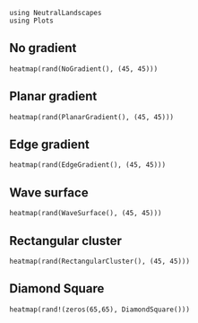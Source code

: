 ```@example gallery
using NeutralLandscapes
using Plots
```

## No gradient

```@example gallery
heatmap(rand(NoGradient(), (45, 45)))
```

## Planar gradient

```@example gallery
heatmap(rand(PlanarGradient(), (45, 45)))
```

## Edge gradient

```@example gallery
heatmap(rand(EdgeGradient(), (45, 45)))
```

## Wave surface

```@example gallery
heatmap(rand(WaveSurface(), (45, 45)))
```

## Rectangular cluster

```@example gallery
heatmap(rand(RectangularCluster(), (45, 45)))
```

## Diamond Square
```@example gallery
heatmap(rand!(zeros(65,65), DiamondSquare()))
```
